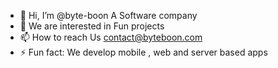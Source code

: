 - 👋 Hi, I’m @byte-boon A Software company
- 👀 We are interested in Fun projects
- 📫 How to reach Us contact@byteboon.com
- ⚡ Fun fact: We develop mobile , web and server based apps

<!---
byte-boon/byte-boon is a ✨ special ✨ repository because its `README.md` (this file) appears on your GitHub profile.
You can click the Preview link to take a look at your changes.
--->
